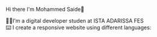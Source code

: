 Hi there  I'm Mohammed Saide👋


🧑‍💻​I'm a digital developer studen at ISTA ADARISSA FES<br>
⌨️​ I create a responsive website using different languages:




